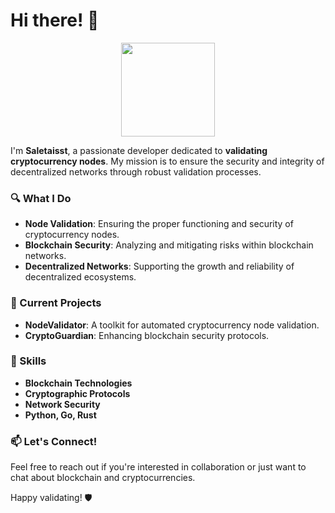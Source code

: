 # Hi there! 👋

<p align=center><img src="https://github.com/user-attachments/assets/4bf87d36-1045-44dd-a141-511990b6defc" width=150></p>

I'm **Saletaisst**, a passionate developer dedicated to **validating cryptocurrency nodes**. My mission is to ensure the security and integrity of decentralized networks through robust validation processes.

### 🔍 What I Do
- **Node Validation**: Ensuring the proper functioning and security of cryptocurrency nodes.
- **Blockchain Security**: Analyzing and mitigating risks within blockchain networks.
- **Decentralized Networks**: Supporting the growth and reliability of decentralized ecosystems.

### 🚀 Current Projects
- **NodeValidator**: A toolkit for automated cryptocurrency node validation.
- **CryptoGuardian**: Enhancing blockchain security protocols.

### 🌟 Skills
- **Blockchain Technologies**
- **Cryptographic Protocols**
- **Network Security**
- **Python, Go, Rust**

### 📫 Let's Connect!
Feel free to reach out if you're interested in collaboration or just want to chat about blockchain and cryptocurrencies.

Happy validating! 🛡️
